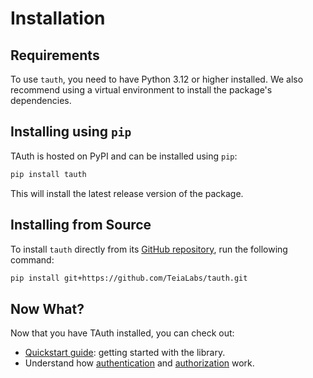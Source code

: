 # Installation

## Requirements

To use `tauth`, you need to have Python 3.12 or higher installed.
We also recommend using a virtual environment to install the package's dependencies.

## Installing using `pip`

TAuth is hosted on PyPI and can be installed using `pip`:

```bash
pip install tauth
```

This will install the latest release version of the package.

## Installing from Source

To install `tauth` directly from its [GitHub repository](<https://github.com/TeiaLabs/tauth>), run the following command:

```bash
pip install git+https://github.com/TeiaLabs/tauth.git
```

## Now What?

Now that you have TAuth installed, you can check out:

- [Quickstart guide](./quickstart.md): getting started with the library.
- Understand how [authentication](./authn.md) and [authorization](./authz.md) work.
